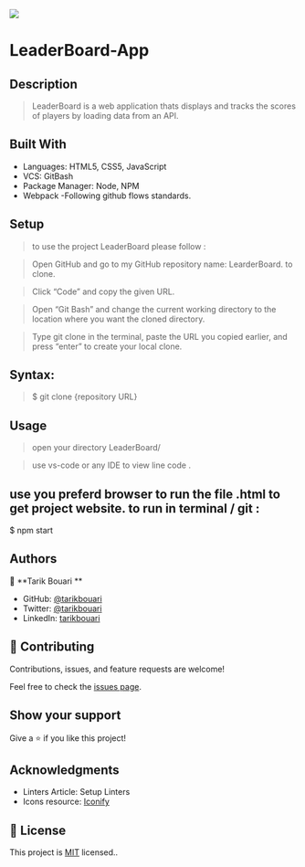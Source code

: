 ![](https://img.shields.io/badge/Microverse-blueviolet)

# LeaderBoard-App

## Description

> LeaderBoard is a web application thats displays and tracks the scores of players by loading
> data from an API.

## Built With

- Languages: HTML5, CSS5, JavaScript
- VCS: GitBash
- Package Manager: Node, NPM
- Webpack
  -Following github flows standards.

## Setup

> to use the project LeaderBoard please follow :

> Open GitHub and go to my GitHub repository name: LearderBoard. to clone.

> Click “Code” and copy the given URL.

> Open “Git Bash” and change the current working directory to the location where you want the cloned directory.

> Type git clone in the terminal, paste the URL you copied earlier, and press “enter” to create your local clone.

## Syntax:

> $ git clone {repository URL}

## Usage

> open your directory LeaderBoard/

> use vs-code or any IDE to view line code .

## use you preferd browser to run the file .html to get project website. to run in terminal / git :

$ npm start

## Authors

👤 **Tarik Bouari **

- GitHub: [@tarikbouari](https://github.com/tarikbouari)
- Twitter: [@tarikbouari](https://twitter.com/TarikBouari)
- LinkedIn: [tarikbouari](https://www.linkedin.com/in/tarik-bouari-44b7191a6/)

## 🤝 Contributing

Contributions, issues, and feature requests are welcome!

Feel free to check the [issues page](../../issues/).

## Show your support

Give a ⭐️ if you like this project!

## Acknowledgments

- Linters Article: Setup Linters
- Icons resource: [Iconify](https://iconify.design/cons8)

## 📝 License

This project is [MIT](./MIT.md) licensed..
